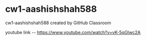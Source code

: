 # cw1-aashishshah588
cw1-aashishshah588 created by GitHub Classroom


youtube link -- https://www.youtube.com/watch?v=vK-5qGlwc2A
